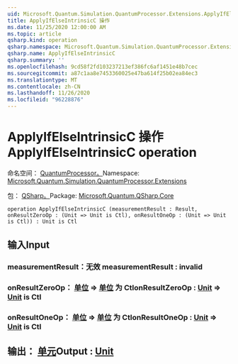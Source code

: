 ```yaml
---
uid: Microsoft.Quantum.Simulation.QuantumProcessor.Extensions.ApplyIfElseIntrinsicC
title: ApplyIfElseIntrinsicC 操作
ms.date: 11/25/2020 12:00:00 AM
ms.topic: article
qsharp.kind: operation
qsharp.namespace: Microsoft.Quantum.Simulation.QuantumProcessor.Extensions
qsharp.name: ApplyIfElseIntrinsicC
qsharp.summary: ''
ms.openlocfilehash: 9cd58f2fd103237213ef386fc6af1451e48b7cec
ms.sourcegitcommit: a87c1aa8e7453360025e47ba614f25b02ea84ec3
ms.translationtype: MT
ms.contentlocale: zh-CN
ms.lasthandoff: 11/26/2020
ms.locfileid: "96228876"
---
```

# <a name="applyifelseintrinsicc-operation"></a><span data-ttu-id="2ef22-102">ApplyIfElseIntrinsicC 操作</span><span class="sxs-lookup"><span data-stu-id="2ef22-102">ApplyIfElseIntrinsicC operation</span></span>

<span data-ttu-id="2ef22-103">命名空间： [QuantumProcessor。](xref:Microsoft.Quantum.Simulation.QuantumProcessor.Extensions)</span><span class="sxs-lookup"><span data-stu-id="2ef22-103">Namespace: [Microsoft.Quantum.Simulation.QuantumProcessor.Extensions](xref:Microsoft.Quantum.Simulation.QuantumProcessor.Extensions)</span></span>

<span data-ttu-id="2ef22-104">包： [QSharp。](https://nuget.org/packages/Microsoft.Quantum.QSharp.Core)</span><span class="sxs-lookup"><span data-stu-id="2ef22-104">Package: [Microsoft.Quantum.QSharp.Core](https://nuget.org/packages/Microsoft.Quantum.QSharp.Core)</span></span>




```qsharp
operation ApplyIfElseIntrinsicC (measurementResult : Result, onResultZeroOp : (Unit => Unit is Ctl), onResultOneOp : (Unit => Unit is Ctl)) : Unit is Ctl
```


## <a name="input"></a><span data-ttu-id="2ef22-105">输入</span><span class="sxs-lookup"><span data-stu-id="2ef22-105">Input</span></span>

### <a name="measurementresult--__invalidresult__"></a><span data-ttu-id="2ef22-106">measurementResult：__无效 <Result>__</span><span class="sxs-lookup"><span data-stu-id="2ef22-106">measurementResult : __invalid<Result>__</span></span>




### <a name="onresultzeroop--unit--unit--is-ctl"></a><span data-ttu-id="2ef22-107">onResultZeroOp： [单位](xref:microsoft.quantum.lang-ref.unit) => [单位](xref:microsoft.quantum.lang-ref.unit)  为 Ctl</span><span class="sxs-lookup"><span data-stu-id="2ef22-107">onResultZeroOp : [Unit](xref:microsoft.quantum.lang-ref.unit) => [Unit](xref:microsoft.quantum.lang-ref.unit)  is Ctl</span></span>




### <a name="onresultoneop--unit--unit--is-ctl"></a><span data-ttu-id="2ef22-108">onResultOneOp： [单位](xref:microsoft.quantum.lang-ref.unit) => [单位](xref:microsoft.quantum.lang-ref.unit)  为 Ctl</span><span class="sxs-lookup"><span data-stu-id="2ef22-108">onResultOneOp : [Unit](xref:microsoft.quantum.lang-ref.unit) => [Unit](xref:microsoft.quantum.lang-ref.unit)  is Ctl</span></span>





## <a name="output--unit"></a><span data-ttu-id="2ef22-109">输出： [单元](xref:microsoft.quantum.lang-ref.unit)</span><span class="sxs-lookup"><span data-stu-id="2ef22-109">Output : [Unit](xref:microsoft.quantum.lang-ref.unit)</span></span>

